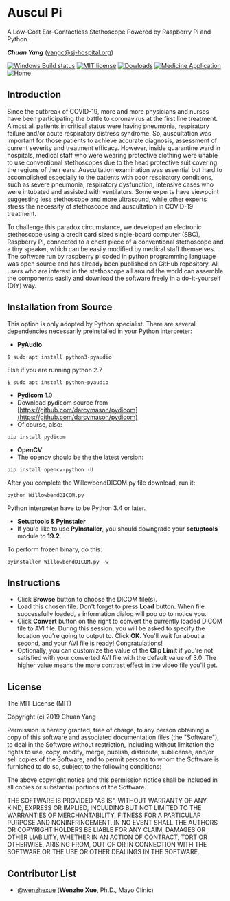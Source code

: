 # Auscul Pi
A Low-Cost Ear-Contactless Stethoscope Powered by Raspberry Pi and Python.

***Chuan Yang*** (<yangc@sj-hospital.org>)

[![Windows Build status](https://img.shields.io/badge/Windows-passing-brightgreen.svg)](https://github.com/YangChuan80/WillowbendDICOM)
[![MIT license](https://img.shields.io/badge/license-MIT%20License-blue.svg)](LICENSE)
[![Dowloads](https://img.shields.io/badge/downloads-43M-green.svg)](https://github.com/YangChuan80/WillowbendDICOM/raw/master/Installer/WillowbendDICOM_Installer.exe?raw=true)
[![Medicine Application](https://img.shields.io/badge/application-medicine-red.svg)](README.md)
[![Home](https://img.shields.io/badge/GitHub-home-ff69b4.svg)](https://github.com/YangChuan80)

## Introduction
Since the outbreak of COVID-19, more and more physicians and nurses have been participating the battle to coronavirus at the first line treatment. Almost all patients in critical status were having pneumonia, respiratory failure and/or acute respiratory distress syndrome. So, auscultation was important for those patients to achieve accurate diagnosis, assessment of current severity and treatment efficacy. However, inside quarantine ward in hospitals, medical staff who were wearing protective clothing were unable to use conventional stethoscopes due to the head protective suit covering the regions of their ears. Auscultation examination was essential but hard to accomplished especially to the patients with poor respiratory conditions, such as severe pneumonia, respiratory dysfunction, intensive cases who were intubated and assisted with ventilators. Some experts have viewpoint suggesting less stethoscope and more ultrasound, while other experts stress the necessity of stethoscope and auscultation in COVID-19 treatment. 

To challenge this paradox circumstance, we developed an electronic stethoscope using a credit card sized single-board computer (SBC), Raspberry Pi, connected to a chest piece of a conventional stethoscope and a tiny speaker, which can be easily modified by medical staff themselves. The software run by raspberry pi coded in python programming language was open source and has already been published on GitHub repository. All users who are interest in the stethoscope all around the world can assemble the components easily and download the software freely in a do-it-yourself (DIY) way. 


## Installation from Source
This option is only adopted by Python specialist. There are several dependencies necessarily preinstalled in your Python interpreter:

- **PyAudio**
```
$ sudo apt install python3-pyaudio
 ```
Else if you are running python 2.7
```
$ sudo apt install python-pyaudio 
```

- **Pydicom** 1.0
 - Download pydicom source from [https://github.com/darcymason/pydicom](https://github.com/darcymason/pydicom)
 - Of course, also:
```
pip install pydicom
```

- **OpenCV**
 - The opencv should be the the latest version:
```
pip install opencv-python -U
```
After you complete the WillowbendDICOM.py file download, run it:
```
python WillowbendDICOM.py
```
Python interpreter have to be Python 3.4 or later.

- **Setuptools & Pyinstaler**
 - If you'd like to use **PyInstaller**, you should downgrade your **setuptools** module to **19.2**.

To perform frozen binary, do this:
```
pyinstaller WillowbendDICOM.py -w
```

## Instructions
- Click **Browse** button to choose the DICOM file(s). 
- Load this chosen file. Don't forget to press **Load** button. When file successfully loaded, a information dialog will pop up to notice you. 
- Click **Convert** button on the right to convert the currently loaded DICOM file to AVI file. During this session, you will be asked to specify the location you're going to output to. Click **OK**. You'll wait for about a second, and your AVI file is ready! Congratulations!
- Optionally, you can customize the value of the **Clip Limit** if you're not satisfied with your converted AVI file with the default value of 3.0. The higher value means the more contrast effect in the video file you'll get. 

## License
The MIT License (MIT)

Copyright (c) 2019 Chuan Yang

Permission is hereby granted, free of charge, to any person obtaining a copy
of this software and associated documentation files (the "Software"), to deal
in the Software without restriction, including without limitation the rights
to use, copy, modify, merge, publish, distribute, sublicense, and/or sell
copies of the Software, and to permit persons to whom the Software is
furnished to do so, subject to the following conditions:

The above copyright notice and this permission notice shall be included in all
copies or substantial portions of the Software.

THE SOFTWARE IS PROVIDED "AS IS", WITHOUT WARRANTY OF ANY KIND, EXPRESS OR
IMPLIED, INCLUDING BUT NOT LIMITED TO THE WARRANTIES OF MERCHANTABILITY,
FITNESS FOR A PARTICULAR PURPOSE AND NONINFRINGEMENT. IN NO EVENT SHALL THE
AUTHORS OR COPYRIGHT HOLDERS BE LIABLE FOR ANY CLAIM, DAMAGES OR OTHER
LIABILITY, WHETHER IN AN ACTION OF CONTRACT, TORT OR OTHERWISE, ARISING FROM,
OUT OF OR IN CONNECTION WITH THE SOFTWARE OR THE USE OR OTHER DEALINGS IN THE
SOFTWARE.

## Contributor List
- [@wenzhexue](http://github.com/wenzhexue) (**Wenzhe Xue**, Ph.D., Mayo Clinic) 

